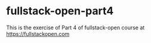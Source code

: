 # fullstack-open-part4
This is the exercise of Part 4 of fullstack-open course at https://fullstackopen.com
